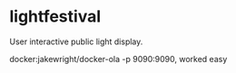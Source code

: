 # lightfestival
User interactive public light display. 

docker:jakewright/docker-ola -p 9090:9090, worked easy

